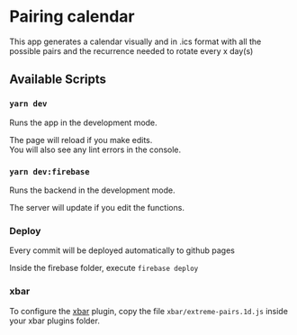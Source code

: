 # Pairing calendar

This app generates a calendar visually and in .ics format with all the possible pairs and the 
recurrence needed to rotate every x day(s)

## Available Scripts

### `yarn dev`

Runs the app in the development mode.

The page will reload if you make edits.\
You will also see any lint errors in the console.

### `yarn dev:firebase`

Runs the backend in the development mode.

The server will update if you edit the functions.

### Deploy

Every commit will be deployed automatically to github pages

Inside the firebase folder, execute `firebase deploy`


### xbar

To configure the [xbar](https://xbarapp.com/) plugin, copy the file `xbar/extreme-pairs.1d.js` inside your xbar plugins folder.
